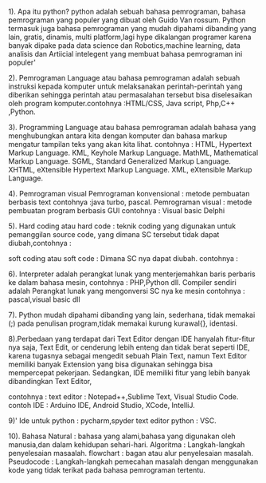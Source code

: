 1). 
    Apa itu python? python adalah sebuah bahasa pemrograman, bahasa pemrograman yang populer yang dibuat oleh Guido Van rossum. Python termasuk juga bahasa pemrograman yang mudah dipahami dibanding yang lain, gratis, dinamis, multi platform,lagi hype dikalangan programer karena banyak dipake pada data science dan Robotics,machine learning, data analisis dan Artiicial intelegent yang membuat bahasa pemrograman ini populer'

2). Pemrograman Language atau bahasa pemrograman adalah sebuah instruksi kepada komputer untuk melaksanakan perintah-perintah yang diberikan sehingga perintah atau permasalahan tersebut bisa diselesaikan oleh program komputer.contohnya :HTML/CSS, Java script, Php,C++ ,Python.
    
3). Programming Language atau bahasa pemrograman adalah bahasa yang menghubungkan antara kita dengan komputer dan bahasa markup mengatur tampilan teks yang akan kita lihat.
contohnya :
HTML, Hypertext Markup Language.
KML, Keyhole Markup Language.
MathML, Mathematical Markup Language.
SGML, Standard Generalized Markup Language.
XHTML, eXtensible Hypertext Markup Language.
XML, eXtensible Markup Language.

4). Pemrograman visual Pemrograman konvensional : metode pembuatan berbasis text contohnya :java turbo, pascal.
    Pemrograman visual : metode pembuatan program berbasis GUI contohnya : Visual basic Delphi
    
5). Hard coding atau hard code : teknik coding yang digunakan untuk pemanggilan source code, yang dimana SC tersebut tidak dapat diubah,contohnya : 

soft coding atau soft code : Dimana SC nya dapat diubah. contohnya : 

6). Interpreter adalah perangkat lunak yang menterjemahkan baris perbaris ke dalam bahasa mesin, contohnya : PHP,Python dll.
Compiler sendiri adalah Perangkat lunak yang mengonversi SC nya ke mesin contohnya : pascal,visual basic dll

7). Python mudah dipahami dibanding yang lain, sederhana, tidak memakai (;) pada penulisan program,tidak memakai kurung kurawal{}, identasi.

8).Perbedaan yang terdapat dari Text Editor dengan IDE hanyalah fitur-fitur nya saja, Text Edit, or cenderung lebih enteng dan tidak berat seperti IDE, karena tugasnya sebagai mengedit sebuah Plain Text, namun Text Editor memiliki banyak Extension yang bisa digunakan sehingga bisa mempercepat pekerjaan. Sedangkan, IDE memiliki fitur yang lebih banyak dibandingkan Text Editor,

contohnya : text editor : Notepad++,Sublime Text, Visual Studio Code.
contoh IDE : Arduino IDE, Android Studio, XCode, IntelliJ.

9)' Ide untuk python : pycharm,spyder
    text editor python : VSC.
    
10). Bahasa Natural : bahasa yang alami,bahasa yang digunakan oleh manusia,dan dalam kehidupan sehari-hari.
     Algoritma : Langkah-langkah penyelesaian masaalah.
     flowchart : bagan atau alur penyelesaian masalah.
     Pseudocode : Langkah-langkah pemecahan masalah dengan menggunakan kode yang tidak terikat pada bahasa pemrograman tertentu.



